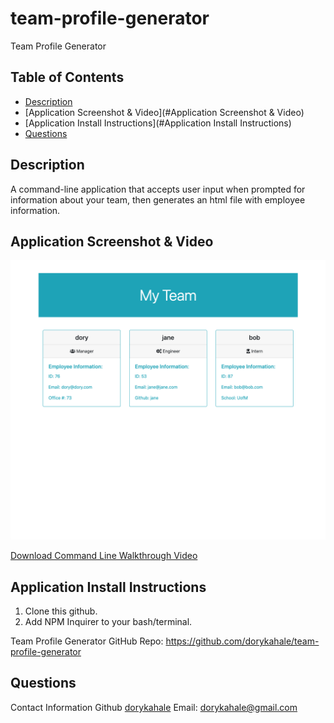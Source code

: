 # team-profile-generator
Team Profile Generator
## Table of Contents
  * [Description](#Description)
  * [Application Screenshot & Video](#Application Screenshot & Video)
  * [Application Install Instructions](#Application Install Instructions)
  * [Questions](#Questions)

## Description
A command-line application that accepts user input
when prompted for information about your team, then generates an html file with employee information.

## Application Screenshot & Video
![Terminal Screenshot](assets/terminalScreenshot.png)

[Download Command Line Walkthrough Video](assets/profilegeneratormovie.mov)

## Application Install Instructions
1. Clone this github.
2. Add NPM Inquirer to your bash/terminal.

Team Profile Generator GitHub Repo: 
https://github.com/dorykahale/team-profile-generator

  ## Questions
  Contact Information
  Github [dorykahale](https://github.com/dorykahale)
  Email: dorykahale@gmail.com

